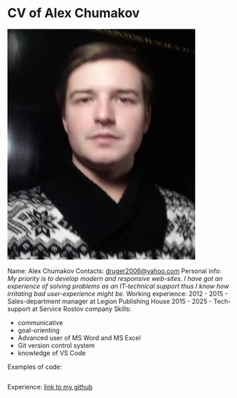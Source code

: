 # CV of Alex Chumakov

![My photo](/author.png)

Name: Alex Chumakov
Contacts: druger2006@yahoo.com
Personal info:
_My priority is to develop modern and responsive web-sites. I have got an experience of solving problems as an IT-technical support thus I know how irritating bad user-experience might be._
Working experience:
2012 - 2015 - Sales-department manager at Legion Publishing House
2015 - 2025 - Tech-support at Service Rostov company
Skills:

- communicative
- goal-orienting
- Advanced user of MS Word and MS Excel
- Git version control system
- knowledge of VS Code

Examples of code:

```

```

Experience:
[link to my github](https://github.com/druger2006/cv.git)
